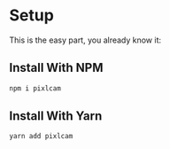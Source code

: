 # Setup

This is the easy part, you already know it:

## Install With NPM

```bash
npm i pixlcam
```

## Install With Yarn

```bash
yarn add pixlcam
```
